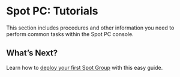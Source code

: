# Spot PC: Tutorials

This section includes procedures and other information you need to perform common tasks within the Spot PC console.

## What’s Next?

Learn how to [deploy your first Spot Group](spot-pc/tutorials/deploy-spot-pc) with this easy guide.
